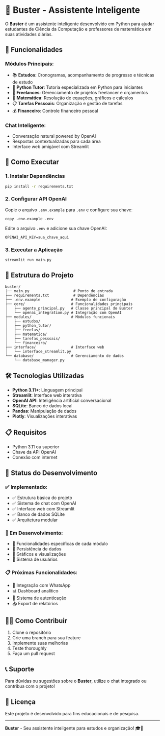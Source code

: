 # 🤖 Buster - Assistente Inteligente

O **Buster** é um assistente inteligente desenvolvido em Python para ajudar estudantes de Ciência da Computação e professores de matemática em suas atividades diárias.

## 🎯 Funcionalidades

### Módulos Principais:
- 📚 **Estudos**: Cronogramas, acompanhamento de progresso e técnicas de estudo
- 🐍 **Python Tutor**: Tutoria especializada em Python para iniciantes
- 💼 **Freelances**: Gerenciamento de projetos freelancer e orçamentos
- 🧮 **Matemática**: Resolução de equações, gráficos e cálculos
- 📋 **Tarefas Pessoais**: Organização e gestão de tarefas
- 💰 **Financeiro**: Controle financeiro pessoal

### Chat Inteligente:
- Conversação natural powered by OpenAI
- Respostas contextualizadas para cada área
- Interface web amigável com Streamlit

## 🚀 Como Executar

### 1. Instalar Dependências
```bash
pip install -r requirements.txt
```

### 2. Configurar API OpenAI
Copie o arquivo `.env.example` para `.env` e configure sua chave:
```bash
copy .env.example .env
```

Edite o arquivo `.env` e adicione sua chave OpenAI:
```
OPENAI_API_KEY=sua_chave_aqui
```

### 3. Executar a Aplicação
```bash
streamlit run main.py
```

## 📁 Estrutura do Projeto

```
buster/
├── main.py                    # Ponto de entrada
├── requirements.txt           # Dependências
├── .env.example              # Exemplo de configuração
├── core/                     # Funcionalidades principais
│   ├── agente_principal.py   # Classe principal do Buster
│   └── openai_integration.py # Integração com OpenAI
├── modules/                  # Módulos funcionais
│   ├── estudos/
│   ├── python_tutor/
│   ├── freelas/
│   ├── matematica/
│   ├── tarefas_pessoais/
│   └── financeiro/
├── interface/                # Interface web
│   └── interface_streamlit.py
└── database/                 # Gerenciamento de dados
    └── database_manager.py
```

## 🛠️ Tecnologias Utilizadas

- **Python 3.11+**: Linguagem principal
- **Streamlit**: Interface web interativa
- **OpenAI API**: Inteligência artificial conversacional
- **SQLite**: Banco de dados local
- **Pandas**: Manipulação de dados
- **Plotly**: Visualizações interativas

## 📋 Requisitos

- Python 3.11 ou superior
- Chave da API OpenAI
- Conexão com internet

## 🔧 Status do Desenvolvimento

### ✅ Implementado:
- ✅ Estrutura básica do projeto
- ✅ Sistema de chat com OpenAI
- ✅ Interface web com Streamlit
- ✅ Banco de dados SQLite
- ✅ Arquitetura modular

### 🚧 Em Desenvolvimento:
- 🚧 Funcionalidades específicas de cada módulo
- 🚧 Persistência de dados
- 🚧 Gráficos e visualizações
- 🚧 Sistema de usuários

### 📋 Próximas Funcionalidades:
- 📱 Integração com WhatsApp
- 📊 Dashboard analítico
- 🔐 Sistema de autenticação
- 📤 Export de relatórios

## 👨‍💻 Como Contribuir

1. Clone o repositório
2. Crie uma branch para sua feature
3. Implemente suas melhorias
4. Teste thoroughly
5. Faça um pull request

## 📞 Suporte

Para dúvidas ou sugestões sobre o **Buster**, utilize o chat integrado ou contribua com o projeto!

## 📄 Licença

Este projeto é desenvolvido para fins educacionais e de pesquisa.

---

**Buster** - Seu assistente inteligente para estudos e organização! 🎓🚀
